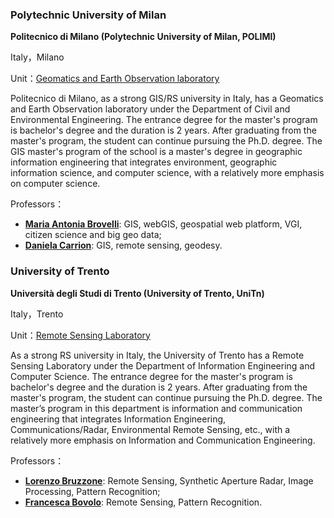 ### Polytechnic University of Milan

**Politecnico di Milano (Polytechnic University of Milan, POLIMI)**

Italy，Milano

Unit：[Geomatics and Earth Observation laboratory](https://www.gisgeolab.polimi.it/)

Politecnico di Milano, as a strong GIS/RS university in Italy, has a Geomatics and Earth Observation laboratory under the Department of Civil and Environmental Engineering. The entrance degree for the master's program is bachelor's degree and the duration is 2 years. After graduating from the master's program, the student can continue pursuing the Ph.D. degree. The GIS master's program of the school is a master's degree in geographic information engineering that integrates environment, geographic information science, and computer science, with a relatively more emphasis on computer science.

Professors：

- **[Maria Antonia Brovelli](https://www.gisgeolab.polimi.it/)**: GIS, webGIS, geospatial web platform, VGI, citizen science and big geo data;
- **[Daniela Carrion](https://www.gisgeolab.polimi.it/)**: ‪GIS, remote sensing, geodesy.‬



### University of Trento

**Università degli Studi di Trento (University of Trento, UniTn)**

Italy，Trento

Unit：[Remote Sensing Laboratory](https://rslab.disi.unitn.it/)

As a strong RS university in Italy, the University of Trento has a Remote Sensing Laboratory under the Department of Information Engineering and Computer Science. The entrance degree for the master's program is bachelor's degree and the duration is 2 years. After graduating from the master's program, the student can continue pursuing the Ph.D. degree. The master’s program in this department is information and communication engineering that integrates Information Engineering, Communications/Radar, Environmental Remote Sensing, etc., with a relatively more emphasis on Information and Communication Engineering.

Professors：

- **[Lorenzo Bruzzone](https://rslab.disi.unitn.it/people/#LorenzoBruzzone)**: Remote Sensing, Synthetic Aperture Radar, Image Processing, Pattern Recognition;
- **[Francesca Bovolo](https://rslab.disi.unitn.it/people/#FrancescaBovolo)**: Remote Sensing, Pattern Recognition.‬